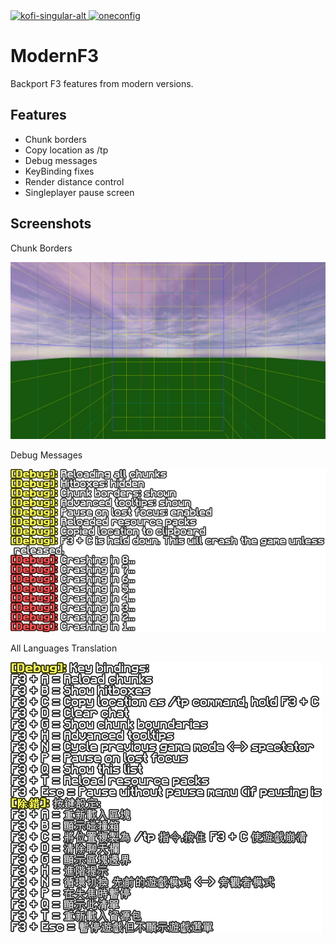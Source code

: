 <a href="https://ko-fi.com/imtoggle" target="_blank">
  <img alt="kofi-singular-alt" height="56" src="https://cdn.jsdelivr.net/npm/@intergrav/devins-badges@3/assets/cozy/donate/kofi-singular-alt_vector.svg">
</a>

<a href="https://modrinth.com/mod/oneconfig" target="_blank">
  <img alt="oneconfig" height="56" src="https://polyfrost.org/media/branding/badges/badge_1.svg">
</a>

# ModernF3

Backport F3 features from modern versions.

## Features

- Chunk borders
- Copy location as /tp
- Debug messages
- KeyBinding fixes
- Render distance control
- Singleplayer pause screen

## Screenshots

Chunk Borders

![Chunk Borders.png](screenshots/ChunkBorders.png)

Debug Messages

![Debug Messages.png](screenshots/DebugMessages.png)

All Languages Translation

![Languages.png](screenshots/Languages.png)